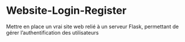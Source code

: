 # Website-Login-Register
Mettre en place un vrai site web relié à un serveur Flask, permettant de gérer l’authentification des utilisateurs 
